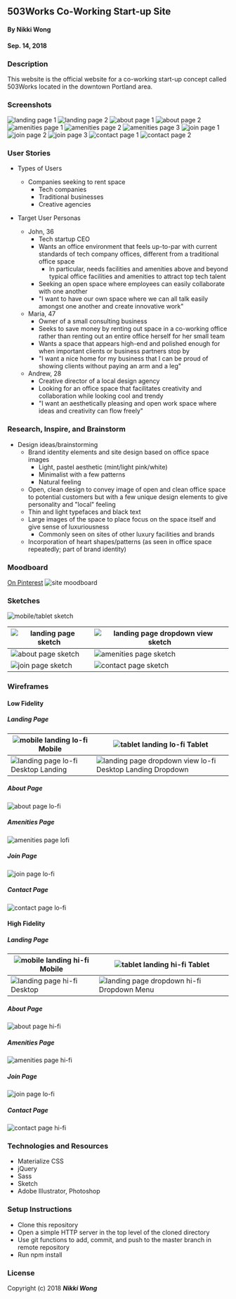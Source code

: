 ## 503Works Co-Working Start-up Site

#### By Nikki Wong
#### Sep. 14, 2018

### Description

This website is the official website for a co-working start-up concept called 503Works located in the downtown Portland area.

### Screenshots

![landing page 1](src/img/landing-1.png)
![landing page 2](src/img/landing-2.png)
![about page 1](src/img/about-1.png)
![about page 2](src/img/about-2.png)
![amenities page 1](src/img/amenities-1.png)
![amenities page 2](src/img/amenities-2.png)
![amenities page 3](src/img/amenities-3.png)
![join page 1](src/img/join-1.png)
![join page 2](src/img/join-2.png)
![join page 3](src/img/join-3.png)
![contact page 1](src/img/contact-1.png)
![contact page 2](src/img/contact-2.png)

### User Stories

* Types of Users
  * Companies seeking to rent space
    * Tech companies
    * Traditional businesses
    * Creative agencies

* Target User Personas
  * John, 36
    * Tech startup CEO
    * Wants an office environment that feels up-to-par with current standards of tech company offices, different from a traditional office space
      * In particular, needs facilities and amenities above and beyond typical office facilities and amenities to attract top tech talent
    * Seeking an open space where employees can easily collaborate with one another
    * "I want to have our own space where we can all talk easily amongst one another and create innovative work"
  * Maria, 47
    * Owner of a small consulting business
    * Seeks to save money by renting out space in a co-working office rather than renting out an entire office herself for her small team
    * Wants a space that appears high-end and polished enough for when important clients or business partners stop by
    * "I want a nice home for my business that I can be proud of showing clients without paying an arm and a leg"
  * Andrew, 28
    * Creative director of a local design agency
    * Looking for an office space that facilitates creativity and collaboration while looking cool and trendy
    * "I want an aesthetically pleasing and open work space where ideas and creativity can flow freely"

### Research, Inspire, and Brainstorm

* Design ideas/brainstorming
  * Brand identity elements and site design based on office space images
    * Light, pastel aesthetic (mint/light pink/white)
    * Minimalist with a few patterns
    * Natural feeling
  * Open, clean design to convey image of open and clean office space to potential customers but with a few unique design elements to give personality and "local" feeling
  * Thin and light typefaces and black text
  * Large images of the space to place focus on the space itself and give sense of luxuriousness
    * Commonly seen on sites of other luxury facilities and brands
  * Incorporation of heart shapes/patterns (as seen in office space repeatedly; part of brand identity)

### Moodboard

<a href="https://www.pinterest.com/nikkiawong/503works-moodboard/">On Pinterest</a>
![site moodboard](src/img/moodboard.jpg)

### Sketches

![mobile/tablet sketch](src/img/mobile-sketch.JPG)

| ![landing page sketch](src/img/landing-sketch.jpg)  | ![landing page dropdown view sketch](src/img/dropdown-sketch.jpg) |
| ------------- | ------------- |
| ![about page sketch](src/img/about-sketch.jpg)  | ![amenities page sketch](src/img/amenities-sketch.jpg)  |
| ![join page sketch](src/img/join-sketch.jpg)  | ![contact page sketch](src/img/contact-sketch.jpg)  |

### Wireframes

#### Low Fidelity

##### Landing Page

| ![mobile landing lo-fi](src/img/mobile-landing-lofi.png) Mobile  | ![tablet landing lo-fi](src/img/tablet-landing-lofi.png) Tablet |
| ------------- | ------------- |
| ![landing page lo-fi](src/img/landing-page-lofi.png) Desktop Landing | ![landing page dropdown view lo-fi](src/img/landing-dropdown-lowfi.png) Desktop Landing Dropdown |

##### About Page

![about page lo-fi](src/img/about-lofi.png)

##### Amenities Page

![amenities page lofi](src/img/amenities-lofi.png)

##### Join Page

![join page lo-fi](src/img/join-lofi.png)

##### Contact Page

![contact page lo-fi](src/img/contact-lofi.png)

#### High Fidelity

##### Landing Page

| ![mobile landing hi-fi](src/img/mobile-landing-hifi.png) Mobile  | ![tablet landing hi-fi](src/img/tablet-landing-hifi-v2.png) Tablet |
| ------------- | ------------- |
| ![landing page hi-fi](src/img/landing-hifi-v2.png) Desktop | ![landing page dropdown hi-fi](src/img/landing-dropdown-hifi.png) Dropdown Menu |

##### About Page

![about page hi-fi](src/img/about-hifi.png)

##### Amenities Page

![amenities page hi-fi](src/img/amenities-hifi.png)

##### Join Page

![join page lo-fi](src/img/join-hifi.png)

##### Contact Page

![contact page hi-fi](src/img/contact-hifi.png)

### Technologies and Resources

* Materialize CSS
* jQuery
* Sass
* Sketch
* Adobe Illustrator, Photoshop

### Setup Instructions

* Clone this repository
* Open a simple HTTP server in the top level of the cloned directory
* Use git functions to add, commit, and push to the master branch in remote repository
* Run npm install
<!--
### Roadmap

We would have liked to add a search function but we don't know how yet. -->


### License

Copyright (c) 2018 **_Nikki Wong_**

